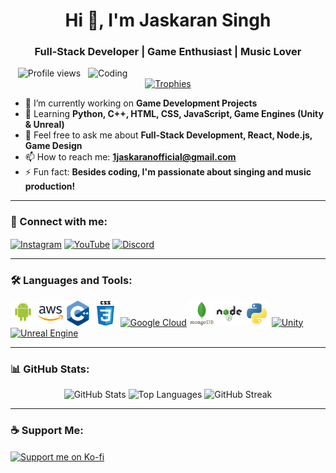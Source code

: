 <h1 align="center">Hi 👋, I'm Jaskaran Singh</h1>
<h3 align="center">Full-Stack Developer | Game Enthusiast | Music Lover</h3>

<img align="right" alt="Coding" width="380" src="https://user-images.githubusercontent.com/74038190/225813708-98b745f2-7d22-48cf-9150-083f1b00d6c9.gif">

<p align="center">
  <img src="https://komarev.com/ghpvc/?username=jaskrnsroay&label=Profile%20views&color=0e75b6&style=flat" alt="Profile views" />
  <a href="https://github.com/ryo-ma/github-profile-trophy"><img src="https://github-profile-trophy.vercel.app/?username=jaskrnsroay&theme=gruvbox&no-frame=true&margin-w=10&column=4" alt="Trophies" /></a>
</p>


- 🔭 I’m currently working on **Game Development Projects**  
- 🌱 Learning **Python, C++, HTML, CSS, JavaScript, Game Engines (Unity & Unreal)**  
- 💬 Feel free to ask me about **Full-Stack Development, React, Node.js, Game Design**  
- 📫 How to reach me: **1jaskaranofficial@gmail.com**  
- ⚡ Fun fact: **Besides coding, I'm passionate about singing and music production!**

---

<h3>📱 Connect with me:</h3>
<p align="left">
  <a href="https://instagram.com/jaskrninlove" target="_blank"><img align="center" src="https://raw.githubusercontent.com/rahuldkjain/github-profile-readme-generator/master/src/images/icons/Social/instagram.svg" alt="Instagram" height="30" width="40" /></a>
  <a href="https://www.youtube.com/c/jaskrnsings" target="_blank"><img align="center" src="https://raw.githubusercontent.com/rahuldkjain/github-profile-readme-generator/master/src/images/icons/Social/youtube.svg" alt="YouTube" height="30" width="40" /></a>
  <a href="https://discord.gg/jaskrnsroay" target="_blank"><img align="center" src="https://raw.githubusercontent.com/rahuldkjain/github-profile-readme-generator/master/src/images/icons/Social/discord.svg" alt="Discord" height="30" width="40" /></a>
</p>

---

<h3>🛠️ Languages and Tools:</h3>
<p align="left">
  <a href="https://developer.android.com" target="_blank" rel="noreferrer"><img src="https://raw.githubusercontent.com/devicons/devicon/master/icons/android/android-original-wordmark.svg" alt="Android" width="40" height="40"/></a> 
  <a href="https://aws.amazon.com" target="_blank" rel="noreferrer"><img src="https://raw.githubusercontent.com/devicons/devicon/master/icons/amazonwebservices/amazonwebservices-original-wordmark.svg" alt="AWS" width="40" height="40"/></a> 
  <a href="https://www.w3schools.com/cpp/" target="_blank" rel="noreferrer"><img src="https://raw.githubusercontent.com/devicons/devicon/master/icons/cplusplus/cplusplus-original.svg" alt="C++" width="40" height="40"/></a> 
  <a href="https://www.w3schools.com/css/" target="_blank" rel="noreferrer"><img src="https://raw.githubusercontent.com/devicons/devicon/master/icons/css3/css3-original-wordmark.svg" alt="CSS3" width="40" height="40"/></a> 
  <a href="https://cloud.google.com" target="_blank" rel="noreferrer"><img src="https://www.vectorlogo.zone/logos/google_cloud/google_cloud-icon.svg" alt="Google Cloud" width="40" height="40"/></a> 
  <a href="https://www.mongodb.com/" target="_blank" rel="noreferrer"><img src="https://raw.githubusercontent.com/devicons/devicon/master/icons/mongodb/mongodb-original-wordmark.svg" alt="MongoDB" width="40" height="40"/></a> 
  <a href="https://nodejs.org" target="_blank" rel="noreferrer"><img src="https://raw.githubusercontent.com/devicons/devicon/master/icons/nodejs/nodejs-original-wordmark.svg" alt="Node.js" width="40" height="40"/></a> 
  <a href="https://www.python.org" target="_blank" rel="noreferrer"><img src="https://raw.githubusercontent.com/devicons/devicon/master/icons/python/python-original.svg" alt="Python" width="40" height="40"/></a> 
  <a href="https://unity.com/" target="_blank" rel="noreferrer"><img src="https://www.vectorlogo.zone/logos/unity3d/unity3d-icon.svg" alt="Unity" width="40" height="40"/></a> 
  <a href="https://unrealengine.com/" target="_blank" rel="noreferrer"><img src="https://raw.githubusercontent.com/kenangundogan/fontisto/036b7eca71aab1bef8e6a0518f7329f13ed62f6b/icons/svg/brand/unreal-engine.svg" alt="Unreal Engine" width="40" height="40"/></a>
</p>

---

<h3>📊 GitHub Stats:</h3>
<div align="center">
  <img src="https://github-readme-stats.vercel.app/api?username=jaskrnsroay&show_icons=true&theme=radical" alt="GitHub Stats" width="400px"/>
  <img src="https://github-readme-stats.vercel.app/api/top-langs?username=jaskrnsroay&layout=compact&show_icons=true&locale=en&theme=radical" alt="Top Languages" width="400px"/>
  <img src="https://github-readme-streak-stats.herokuapp.com/?user=jaskrnsroay&theme=radical" alt="GitHub Streak" width="400px"/>
</div>

---

<h3>☕ Support Me:</h3>
<p><a href="https://ko-fi.com/jaskrnsroay"><img src="https://cdn.ko-fi.com/cdn/kofi3.png?v=3" height="50" width="210" alt="Support me on Ko-fi" align="center" /></a></p>
